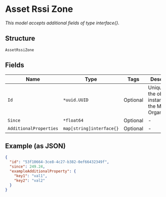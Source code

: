 
# Asset Rssi Zone

*This model accepts additional fields of type interface{}.*

## Structure

`AssetRssiZone`

## Fields

| Name | Type | Tags | Description |
|  --- | --- | --- | --- |
| `Id` | `*uuid.UUID` | Optional | Unique ID of the object instance in the Mist Organnization |
| `Since` | `*float64` | Optional | - |
| `AdditionalProperties` | `map[string]interface{}` | Optional | - |

## Example (as JSON)

```json
{
  "id": "53f10664-3ce8-4c27-b382-0ef66432349f",
  "since": 249.24,
  "exampleAdditionalProperty": {
    "key1": "val1",
    "key2": "val2"
  }
}
```

